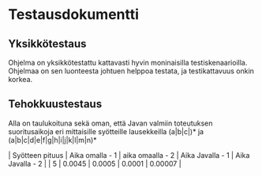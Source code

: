 # Testausdokumentti

## Yksikkötestaus

Ohjelma on yksikkötestattu kattavasti hyvin moninaisilla testiskenaarioilla. Ohjelmaa on sen luonteesta johtuen helppoa testata, ja testikattavuus onkin korkea.


## Tehokkuustestaus

Alla on taulukoituna sekä oman, että Javan valmiin toteutuksen suoritusaikoja eri mittaisille syötteille lausekkeilla (a|b|c|)* ja (a|b|c|d|e|f|g|h|i|j|k|l|m|n)*

| Syötteen pituus | Aika omalla - 1 | aika omaalla - 2 | Aika Javalla - 1 | Aika Javalla - 2 |
| 5               | 0.0045          | 0.0005           | 0.0001           | 0.00007 |
